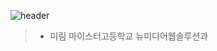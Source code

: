 ![header](https://capsule-render.vercel.app/api?type=wave&color=auto&height=200&section=header&text=Eun's%20develop&fontSize=70)
> - 미림 마이스터고등학교 뉴미디어웹솔루션과


